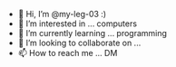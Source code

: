 - 👋 Hi, I’m @my-leg-03 :)
- 👀 I’m interested in ... computers
- 🌱 I’m currently learning ... programming
- 💞️ I’m looking to collaborate on ...
- 📫 How to reach me ... DM

<!---
my-leg-03/my-leg-03 is a ✨ special ✨ repository because its `README.md` (this file) appears on your GitHub profile.
You can click the Preview link to take a look at your changes.
--->
